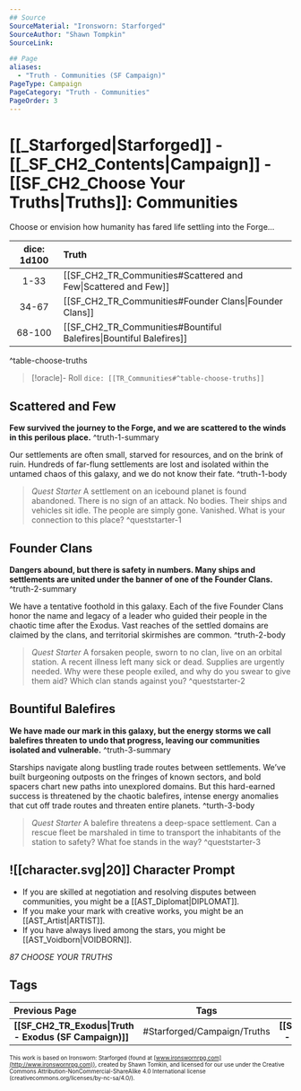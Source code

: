 ```yaml
---
## Source
SourceMaterial: "Ironsworn: Starforged"
SourceAuthor: "Shawn Tompkin"
SourceLink: 

## Page
aliases:
  - "Truth - Communities (SF Campaign)"
PageType: Campaign
PageCategory: "Truth - Communities"
PageOrder: 3
---
```

# [[_Starforged|Starforged]] - [[_SF_CH2_Contents|Campaign]] - [[SF_CH2_Choose Your Truths|Truths]]: Communities
Choose or envision how humanity has fared life settling into the Forge...

| dice: 1d100 | Truth |
| :---: | :--- |
| 1-33 | [[SF_CH2_TR_Communities#Scattered and Few\|Scattered and Few]] |
| 34-67 | [[SF_CH2_TR_Communities#Founder Clans\|Founder Clans]] |
| 68-100 | [[SF_CH2_TR_Communities#Bountiful Balefires\|Bountiful Balefires]] |
^table-choose-truths

> [!oracle]- Roll
> `dice: [[TR_Communities#^table-choose-truths]]`

## Scattered and Few
**Few survived the journey to the Forge, and we are scattered to the winds in this perilous place.** ^truth-1-summary
 
Our settlements are often small, starved for resources, and on the brink of ruin. Hundreds of far-flung settlements are lost and isolated within the untamed chaos of this galaxy, and we do not know their fate. ^truth-1-body

> _Quest Starter_
> A settlement on an icebound planet is found abandoned. There is no sign of an attack. No bodies. Their ships and vehicles sit idle. The people are simply gone. Vanished. What is your connection to this place? ^queststarter-1

## Founder Clans
**Dangers abound, but there is safety in numbers. Many ships and settlements are united under the banner of one of the Founder Clans.** ^truth-2-summary
 
We have a tentative foothold in this galaxy. Each of the five Founder Clans honor the name and legacy of a leader who guided their people in the chaotic time after the Exodus. Vast reaches of the settled domains are claimed by the clans, and territorial skirmishes are common. ^truth-2-body

> _Quest Starter_
> A forsaken people, sworn to no clan, live on an orbital station. A recent illness left many sick or dead. Supplies are urgently needed. Why were these people exiled, and why do you swear to give them aid? Which clan stands against you? ^queststarter-2

## Bountiful Balefires
**We have made our mark in this galaxy, but the energy storms we call balefires threaten to undo that progress, leaving our communities isolated and vulnerable.** ^truth-3-summary
 
Starships navigate along bustling trade routes between settlements. We’ve built burgeoning outposts on the fringes of known sectors, and bold spacers chart new paths into unexplored domains. But this hard-earned success is threatened by the chaotic balefires, intense energy anomalies that cut off trade routes and threaten entire planets. ^turth-3-body

> _Quest Starter_
> A balefire threatens a deep-space settlement. Can a rescue fleet be marshaled in time to transport the inhabitants of the station to safety? What foe stands in the way?
> ^queststarter-3

## ![[character.svg|20]] Character Prompt
* If you are skilled at negotiation and resolving disputes between communities, you might be a [[AST_Diplomat|DIPLOMAT]].
* If you make your mark with creative works, you might be an [[AST_Artist|ARTIST]].
* If you have always lived among the stars, you might be [[AST_Voidborn|VOIDBORN]].

*87 CHOOSE YOUR TRUTHS*

## Tags
| Previous Page | Tags | Next Page |
|:--- |:---:| ---:|
| **[[SF_CH2_TR_Exodus\|Truth - Exodus (SF Campaign)]]** | #Starforged/Campaign/Truths | **[[SF_CH2_TR_Iron\|Truth - Iron (SF Campaign)]]** |

<font size=-2>This work is based on Ironsworn: Starforged (found at [www.ironswornrpg.com](http://www.ironswornrpg.com)), created by Shawn Tomkin, and licensed for our use under the Creative Commons Attribution-NonCommercial-ShareAlike 4.0 International license  (creativecommons.org/licenses/by-nc-sa/4.0/).</font>